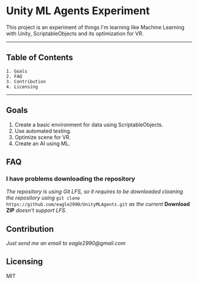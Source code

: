 # Unity ML Agents Experiment

This project is an experiment of things I'm learning like Machine Learning with Unity, ScriptableObjects and its optimization for VR.

---
## Table of Contents

    1. Goals
    2. FAQ
    3. Contribution
    4. Licensing

---
## Goals

1. Create a basic environment for data using ScriptableObjects.
2. Use automated testing.
3. Optimize scene for VR.
4. Create an AI using ML.

## FAQ

### I have problems downloading the repository
_The repository is using Git LFS, so it requires to be downloaded cloaning the repository using_ `git clone https://github.com/eagle2990/UnityMLAgents.git` _as the current_ **Download ZIP** _doesn't support LFS._

## Contribution
_Just send me an email to eagle2990@gmail.com_

## Licensing
MIT